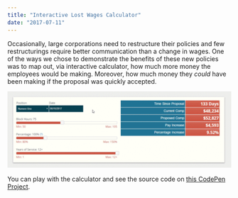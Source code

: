 ```yaml
---
title: "Interactive Lost Wages Calculator"
date: "2017-07-11"
---
```


Occasionally, large corporations need to restructure their policies and few restructurings require better communication than a change in wages. One of the ways we chose to demonstrate the benefits of these new policies was to map out, via interactive calculator, how much more money the employees would be making. Moreover, how much money they _could_ have been making if the proposal was quickly accepted.

![](images/interactive-wages-calc-1024x350.gif)

You can play with the calculator and see the source code on [this CodePen Project](https://codepen.io/xace90/project/editor/AOyxev/).
